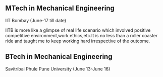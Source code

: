 ## MTech in Mechanical Engineering
IIT Bombay (June-17 till date)

IITB is more like a glimpse of real life scenario which involved positive competitive environment,work ethics,etc.It is no less than a roller coaster ride and taught me to keep working hard irrespective of the outcome.


## BTech in Mechanical Engineering
 Savitribai Phule Pune University (June 13-June 16)
